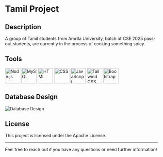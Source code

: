 # Tamil Project 

## Description
A group of Tamil students from Amrita University, batch of CSE 2025 pass-out students, are currently in the process of cooking something spicy. 

## Tools
<p>
    <img src="https://nodejs.org/static/images/logo.svg" alt="Node.js" width="50" height="50" />
    <img src="https://www.mysql.com/common/logos/logo-mysql-170x115.png" alt="MySQL" width="50" height="50" />
    <img src="https://upload.wikimedia.org/wikipedia/commons/9/99/HTML5_logo_and_wordmark.svg" alt="HTML" width="50" height="50" />
    <img src="https://upload.wikimedia.org/wikipedia/commons/6/62/CSS3_logo_and_wordmark.svg" alt="CSS" width="50" height="50" />
    <img src="https://upload.wikimedia.org/wikipedia/commons/6/6c/JavaScript-logo.png" alt="JavaScript" width="50" height="50" />
    <img src="https://tailwindcss.com/_next/static/media/tailwindcss-logo.4f3a0b88.svg" alt="Tailwind CSS" width="50" height="50" />
    <img src="https://getbootstrap.com/docs/5.0/assets/brand/bootstrap-logo.svg" alt="Bootstrap" width="50" height="50" />
</p>

## Database Design
![Database Design](https://i.imgur.com/KmL5zqy.png)

## License
This project is licensed under the Apache License.

---

Feel free to reach out if you have any questions or need further information!
